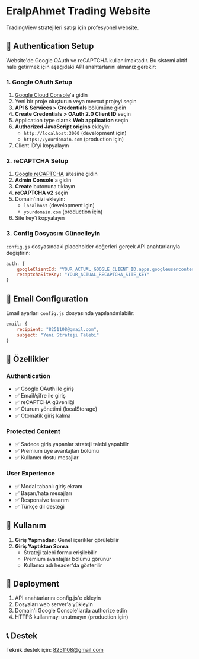 # EralpAhmet Trading Website

TradingView stratejileri satışı için profesyonel website.

## 🔐 Authentication Setup

Website'de Google OAuth ve reCAPTCHA kullanılmaktadır. Bu sistemi aktif hale getirmek için aşağıdaki API anahtarlarını almanız gerekir:

### 1. Google OAuth Setup

1. [Google Cloud Console](https://console.cloud.google.com/)'a gidin
2. Yeni bir proje oluşturun veya mevcut projeyi seçin
3. **API & Services > Credentials** bölümüne gidin
4. **Create Credentials > OAuth 2.0 Client ID** seçin
5. Application type olarak **Web application** seçin
6. **Authorized JavaScript origins** ekleyin:
   - `http://localhost:3000` (development için)
   - `https://yourdomain.com` (production için)
7. Client ID'yi kopyalayın

### 2. reCAPTCHA Setup

1. [Google reCAPTCHA](https://www.google.com/recaptcha/admin) sitesine gidin
2. **Admin Console**'a gidin
3. **Create** butonuna tıklayın
4. **reCAPTCHA v2** seçin
5. Domain'inizi ekleyin:
   - `localhost` (development için)
   - `yourdomain.com` (production için)
6. Site key'i kopyalayın

### 3. Config Dosyasını Güncelleyin

`config.js` dosyasındaki placeholder değerleri gerçek API anahtarlarıyla değiştirin:

```javascript
auth: {
    googleClientId: "YOUR_ACTUAL_GOOGLE_CLIENT_ID.apps.googleusercontent.com",
    recaptchaSiteKey: "YOUR_ACTUAL_RECAPTCHA_SITE_KEY"
}
```

## 📧 Email Configuration

Email ayarları `config.js` dosyasında yapılandırılabilir:

```javascript
email: {
    recipient: "8251108@gmail.com",
    subject: "Yeni Strateji Talebi"
}
```

## 🚀 Özellikler

### Authentication
- ✅ Google OAuth ile giriş
- ✅ Email/şifre ile giriş
- ✅ reCAPTCHA güvenliği
- ✅ Oturum yönetimi (localStorage)
- ✅ Otomatik giriş kalma

### Protected Content
- ✅ Sadece giriş yapanlar strateji talebi yapabilir
- ✅ Premium üye avantajları bölümü
- ✅ Kullanıcı dostu mesajlar

### User Experience
- ✅ Modal tabanlı giriş ekranı
- ✅ Başarı/hata mesajları
- ✅ Responsive tasarım
- ✅ Türkçe dil desteği

## 📱 Kullanım

1. **Giriş Yapmadan**: Genel içerikler görülebilir
2. **Giriş Yaptıktan Sonra**: 
   - Strateji talebi formu erişilebilir
   - Premium avantajlar bölümü görünür
   - Kullanıcı adı header'da gösterilir

## 🔧 Deployment

1. API anahtarlarını config.js'e ekleyin
2. Dosyaları web server'a yükleyin
3. Domain'i Google Console'larda authorize edin
4. HTTPS kullanmayı unutmayın (production için)

## 📞 Destek

Teknik destek için: 8251108@gmail.com 